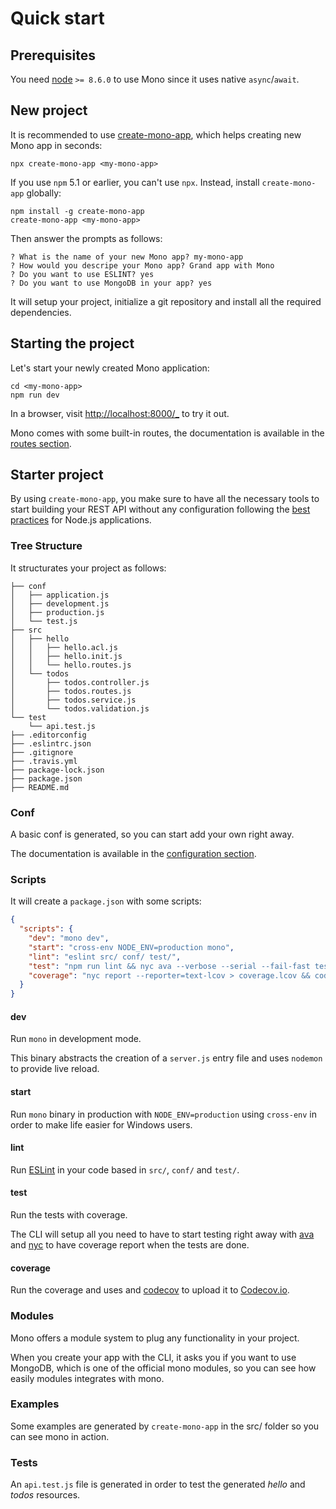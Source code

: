 # Quick start

## Prerequisites

You need [node](https://nodejs.org/) `>= 8.6.0` to use Mono since it uses native `async`/`await`.

## New project

It is recommended to use [create-mono-app](https://github.com/terrajs/create-mono-app), which helps creating new Mono app in seconds:

```
npx create-mono-app <my-mono-app>
```

If you use `npm` 5.1 or earlier, you can't use `npx`. Instead, install `create-mono-app` globally:

```
npm install -g create-mono-app
create-mono-app <my-mono-app>
```

Then answer the prompts as follows:

```
? What is the name of your new Mono app? my-mono-app
? How would you descripe your Mono app? Grand app with Mono
? Do you want to use ESLINT? yes
? Do you want to use MongoDB in your app? yes
```

It will setup your project, initialize a git repository and install all the required dependencies.

## Starting the project

Let's start your newly created Mono application:

```
cd <my-mono-app>
npm run dev
```

In a browser, visit [http://localhost:8000/_](http://localhost:8000/_) to try it out.

Mono comes with some built-in routes, the documentation is available in the [routes section](/routes?id=built-in-routes).

## Starter project

By using `create-mono-app`, you make sure to have all the necessary tools to start building your REST API without any configuration following the [best practices](https://github.com/i0natan/nodebestpractices) for Node.js applications.

### Tree Structure

It structurates your project as follows:

```
├── conf
│   ├── application.js
│   ├── development.js
│   ├── production.js
│   └── test.js
├── src
│   ├── hello
│   │   ├── hello.acl.js
│   │   ├── hello.init.js
│   │   └── hello.routes.js
│   └── todos
│       ├── todos.controller.js
│       ├── todos.routes.js
│       ├── todos.service.js
│       └── todos.validation.js
└── test
    └── api.test.js
├── .editorconfig
├── .eslintrc.json
├── .gitignore
├── .travis.yml
├── package-lock.json
├── package.json
├── README.md
```

### Conf

A basic conf is generated, so you can start add your own right away.

The documentation is available in the [configuration section](/configuration).

### Scripts

It will create a `package.json` with some scripts:

```json
{
  "scripts": {
    "dev": "mono dev",
    "start": "cross-env NODE_ENV=production mono",
    "lint": "eslint src/ conf/ test/",
    "test": "npm run lint && nyc ava --verbose --serial --fail-fast test/ && nyc report --reporter=html",
    "coverage": "nyc report --reporter=text-lcov > coverage.lcov && codecov"
  }
}
```

#### dev

Run `mono` in development mode.

This binary abstracts the creation of a `server.js` entry file and uses `nodemon` to provide live reload.

#### start

Run `mono` binary in production with `NODE_ENV=production` using `cross-env` in order to make life easier for Windows users.

#### lint

Run [ESLint](https://eslint.org) in your code based in `src/`, `conf/` and `test/`.

#### test

Run the tests with coverage.

The CLI will setup all you need to have to start testing right away with [ava](https://github.com/avajs/ava) and [nyc](https://github.com/istanbuljs/nyc) to have coverage report when the tests are done.

#### coverage

Run the coverage and uses and [codecov](https://github.com/codecov/codecov-node) to upload it to [Codecov.io](https://codecov.io).

### Modules

Mono offers a module system to plug any functionality in your project.

When you create your app with the CLI, it asks you if you want to use MongoDB, which is one of the official mono modules, so you can see how easily modules integrates with mono.

### Examples

Some examples are generated by `create-mono-app` in the src/ folder so you can see mono in action.

### Tests

An `api.test.js` file is generated in order to test the generated *hello* and *todos* resources.
